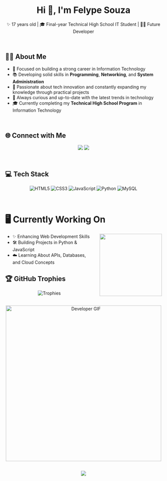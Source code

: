 <h1 align="center">Hi 👋, I'm Felype Souza</h1>

<div align="center">
  
✨ 17 years old | 🎓 Final-year Technical High School IT Student | 👨‍💻 Future Developer

</div>

<br/>

## 👨‍💻 About Me
- 🎯 Focused on building a strong career in Information Technology
- 📚 Developing solid skills in **Programming**, **Networking**, and **System Administration**
- 🚀 Passionate about tech innovation and constantly expanding my knowledge through practical projects
- 🔎 Always curious and up-to-date with the latest trends in technology
- 🎓 Currently completing my **Technical High School Program** in Information Technology

<br/>

## 🌐 Connect with Me
<p align="center">
  <a href="https://instagram.com/fy.souzaa" target="_blank"><img src="https://img.shields.io/badge/Instagram-%23E4405F.svg?style=for-the-badge&logo=instagram&logoColor=white"/></a>
  <a href="mailto:felypelopes7@gmail.com"><img src="https://img.shields.io/badge/Email-D14836?style=for-the-badge&logo=gmail&logoColor=white" /></a>
</p>

<br/>

## 💻 Tech Stack
<div align="center">

![HTML5](https://img.shields.io/badge/HTML5-%23E34F26.svg?style=for-the-badge&logo=html5&logoColor=white)
![CSS3](https://img.shields.io/badge/CSS3-%231572B6.svg?style=for-the-badge&logo=css3&logoColor=white)
![JavaScript](https://img.shields.io/badge/JavaScript-%23323330.svg?style=for-the-badge&logo=javascript&logoColor=%23F7DF1E)
![Python](https://img.shields.io/badge/Python-3670A0?style=for-the-badge&logo=python&logoColor=ffdd54)
![MySQL](https://img.shields.io/badge/MySQL-4479A1.svg?style=for-the-badge&logo=mysql&logoColor=white)

</div>

<br/>

# 🖥️ Currently Working On
<div>
<p align="left">
  
<img align="right" src="https://media1.giphy.com/media/v1.Y2lkPTc5MGI3NjExMGlhMzJiaGVjYWpraGM3MnFqcXo2NjRwampvc256dnY1OGYweGFmdCZlcD12MV9pbnRlcm5hbF9naWZfYnlfaWQmY3Q9Zw/78XCFBGOlS6keY1Bil/giphy.gif" width="200" style="margin-left: 20px;">

- ✨ Enhancing Web Development Skills  
- 🛠️ Building Projects in Python & JavaScript  
- ☁️ Learning About APIs, Databases, and Cloud Concepts  

</p>
</div>


## 🏆 GitHub Trophies
<div align="center">

![Trophies](https://github-profile-trophy.vercel.app/?username=FeeSz&theme=radical&no-frame=true&no-bg=true&margin-w=4)

</div>

<br/>

<div align="center">

<img src="https://media2.giphy.com/media/pkfWxD1OWjwhnpF2Rb/giphy.gif" width="500px" alt="Developer GIF">

</div>

<br/>

<div align="center">

[![](https://visitcount.itsvg.in/api?id=FeeSz&label=Profile%20Views&icon=5&color=0)](https://visitcount.itsvg.in)

</div>
